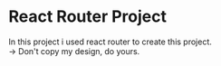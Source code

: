 # React Router Project

In this project i used react router to create this project.
<br />
-> Don't copy my design, do yours.
